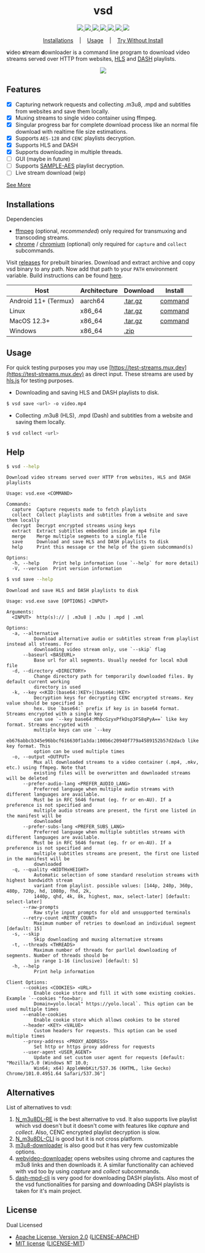 <h1 align="center">vsd</h1>

<p align="center">
  <a href="https://github.com/clitic/vsd">
    <img src="https://img.shields.io/github/downloads/clitic/vsd/total?logo=github&style=flat-square">
  </a>
  <a href="https://crates.io/crates/vsd">
    <img src="https://img.shields.io/crates/d/vsd?logo=rust&style=flat-square">
  </a>
  <a href="https://crates.io/crates/vsd">
    <img src="https://img.shields.io/crates/v/vsd?style=flat-square">
  </a>
  <a href="https://github.com/clitic/vsd#license">
    <img src="https://img.shields.io/crates/l/vsd?style=flat-square">
  </a>
  <a href="https://github.com/clitic/vsd">
    <img src="https://img.shields.io/github/repo-size/clitic/vsd?logo=github&style=flat-square">
  </a>
  <a href="https://github.com/clitic/vsd">
    <img src="https://img.shields.io/tokei/lines/github/clitic/vsd?style=flat-square">
  </a>
  <a href="https://colab.research.google.com/github/clitic/vsd/blob/main/vsd-on-colab.ipynb">
    <img src="https://img.shields.io/badge/Open%20In%20Colab-F9AB00?logo=googlecolab&color=525252&style=flat-square">
  </a>
</p>

<p align="center">
  <a href="#Installations">Installations</a>
  &nbsp;&nbsp;&nbsp;|&nbsp;&nbsp;&nbsp;
  <a href="#Usage">Usage</a>
  &nbsp;&nbsp;&nbsp;|&nbsp;&nbsp;&nbsp;
  <a href="https://colab.research.google.com/github/clitic/vsd/blob/main/vsd-on-colab.ipynb">Try Without Install</a>
</p>

**v**ideo **s**tream **d**ownloader is a command line program to download video streams served over HTTP from websites, [HLS](https://howvideo.works/#hls) and [DASH](https://howvideo.works/#dash) playlists.

<p align="center">
  <img src="https://github.com/clitic/vsd/blob/main/images/showcase.gif">
</p>

## Features

- [x] Capturing network requests and collecting .m3u8, .mpd and subtitles from websites and save them locally.
- [x] Muxing streams to single video container using ffmpeg.
- [x] Singular progress bar for complete download process like an normal file download with realtime file size estimations.
- [x] Supports `AES-128` and `CENC` playlists decryption.
- [x] Supports HLS and DASH
- [x] Supports downloading in multiple threads.
- [ ] GUI (maybe in future)
- [ ] Supports [SAMPLE-AES](https://developer.apple.com/library/archive/documentation/AudioVideo/Conceptual/HLS_Sample_Encryption/Encryption/Encryption.html) playlist decryption.
- [ ] Live stream download (wip)

<a href="#Help">See More</a>

## Installations
  
Dependencies

- [ffmpeg](https://www.ffmpeg.org/download.html) (optional, *recommended*) only required for transmuxing and transcoding streams.
- [chrome](https://www.google.com/chrome) / [chromium](https://www.chromium.org/getting-involved/download-chromium/) (optional) only required for `capture` and `collect` subcommands. 

Visit [releases](https://github.com/clitic/vsd/releases) for prebuilt binaries. Download and extract archive and copy vsd binary to any path. Now add that path to your `PATH` environment variable. Build instructions can be found [here](https://github.com/clitic/vsd/blob/main/BUILD.md).

| Host                 | Architecture | Download                                                                                                         | Install                                                                                 |
|----------------------|--------------|------------------------------------------------------------------------------------------------------------------|-----------------------------------------------------------------------------------------|
| Android 11+ (Termux) | aarch64      | [.tar.gz](https://github.com/clitic/vsd/releases/download/v0.2.0/vsd-v0.2.0-aarch64-linux-android-termux.tar.gz) | [command](https://github.com/clitic/vsd/blob/main/INSTALL.md#android-11-termux-aarch64) |
| Linux                | x86_64       | [.tar.gz](https://github.com/clitic/vsd/releases/download/v0.2.0/vsd-v0.2.0-x86_64-unknown-linux-musl.tar.gz)    | [command](https://github.com/clitic/vsd/blob/main/INSTALL.md#linux-x86_64)              |
| MacOS 12.3+          | x86_64       | [.tar.gz](https://github.com/clitic/vsd/releases/download/v0.2.0/vsd-v0.2.0-x86_64-apple-darwin.tar.gz)          | [command](https://github.com/clitic/vsd/blob/main/INSTALL.md#macos-12.3-x86_64)         |
| Windows              | x86_64       | [.zip](https://github.com/clitic/vsd/releases/download/v0.2.0/vsd-v0.2.0-x86_64-pc-windows-msvc.zip)             |                                                                                         |

## Usage

For quick testing purposes you may use [https://test-streams.mux.dev](https://test-streams.mux.dev) as direct input. These streams are used by [hls.js](https://github.com/video-dev/hls.js) for testing purposes.

- Downloading and saving HLS and DASH playlists to disk.

```bash
$ vsd save <url> -o video.mp4
```

- Collecting .m3u8 (HLS), .mpd (Dash) and subtitles from a website and saving them locally.

```bash
$ vsd collect <url>
```

## Help

```bash
$ vsd --help
```

```
Download video streams served over HTTP from websites, HLS and DASH playlists

Usage: vsd.exe <COMMAND>

Commands:
  capture  Capture requests made to fetch playlists
  collect  Collect playlists and subtitles from a website and save them locally
  decrypt  Decrypt encrypted streams using keys
  extract  Extract subtitles embedded inside an mp4 file
  merge    Merge multiple segments to a single file
  save     Download and save HLS and DASH playlists to disk
  help     Print this message or the help of the given subcommand(s)

Options:
  -h, --help     Print help information (use `--help` for more detail)
  -V, --version  Print version information
```

```bash
$ vsd save --help
```

```
Download and save HLS and DASH playlists to disk

Usage: vsd.exe save [OPTIONS] <INPUT>

Arguments:
  <INPUT>  http(s):// | .m3u8 | .m3u | .mpd | .xml

Options:
  -a, --alternative
          Download alternative audio or subtitles stream from playlist instead all streams. For
          downloading video stream only, use `--skip` flag
      --baseurl <BASEURL>
          Base url for all segments. Usually needed for local m3u8 file
  -d, --directory <DIRECTORY>
          Change directory path for temporarily downloaded files. By default current working
          directory is used
  -k, --key <<KID:(base64:)KEY>|(base64:)KEY>
          Decryption keys for decrypting CENC encrypted streams. Key value should be specified in
          hex. Use `base64:` prefix if key is in base64 format. Streams encrypted with a single key
          can use `--key base64:MhbcGzyxPfkOsp3FS8qPyA==` like key format. Streams encrypted with
          multiple keys can use `--key
          eb676abbcb345e96bbcf616630f1a3da:100b6c20940f779a4589152b57d2dacb like key format. This
          option can be used multiple times
  -o, --output <OUTPUT>
          Mux all downloaded streams to a video container (.mp4, .mkv, etc.) using ffmpeg. Note that
          existing files will be overwritten and downloaded streams will be deleted
      --prefer-audio-lang <PREFER_AUDIO_LANG>
          Preferred language when multiple audio streams with different languages are available.
          Must be in RFC 5646 format (eg. fr or en-AU). If a preference is not specified and
          multiple audio streams are present, the first one listed in the manifest will be
          downloaded
      --prefer-subs-lang <PREFER_SUBS_LANG>
          Preferred language when multiple subtitles streams with different languages are available.
          Must be in RFC 5646 format (eg. fr or en-AU). If a preference is not specified and
          multiple subtitles streams are present, the first one listed in the manifest will be
          downloaded
  -q, --quality <WIDTHxHEIGHT>
          Automatic selection of some standard resolution streams with highest bandwidth stream
          variant from playlist. possible values: [144p, 240p, 360p, 480p, 720p, hd, 1080p, fhd, 2k,
          1440p, qhd, 4k, 8k, highest, max, select-later] [default: select-later]
      --raw-prompts
          Raw style input prompts for old and unsupported terminals
      --retry-count <RETRY_COUNT>
          Maximum number of retries to download an individual segment [default: 15]
  -s, --skip
          Skip downloading and muxing alternative streams
  -t, --threads <THREADS>
          Maximum number of threads for parllel downloading of segments. Number of threads should be
          in range 1-16 (inclusive) [default: 5]
  -h, --help
          Print help information

Client Options:
      --cookies <COOKIES> <URL>
          Enable cookie store and fill it with some existing cookies. Example `--cookies "foo=bar;
          Domain=yolo.local" https://yolo.local`. This option can be used multiple times
      --enable-cookies
          Enable cookie store which allows cookies to be stored
      --header <KEY> <VALUE>
          Custom headers for requests. This option can be used multiple times
      --proxy-address <PROXY_ADDRESS>
          Set http or https proxy address for requests
      --user-agent <USER_AGENT>
          Update and set custom user agent for requests [default: "Mozilla/5.0 (Windows NT 10.0;
          Win64; x64) AppleWebKit/537.36 (KHTML, like Gecko) Chrome/101.0.4951.64 Safari/537.36"]
```

## Alternatives

List of alternatives to vsd:

1. [N_m3u8DL-RE](https://github.com/nilaoda/N_m3u8DL-RE) is the best alternative to vsd. It also supports live playlist which vsd doesn't but it doesn't come with features like *capture* and *collect*. Also, CENC encrypted playlist decryption is slow.
2. [N_m3u8DL-CLI](https://github.com/nilaoda/N_m3u8DL-CLI) is good but it is not cross platform.
3. [m3u8-downloader](https://github.com/llychao/m3u8-downloader) is also good but it has very few customizable options.
4. [webvideo-downloader](https://github.com/jaysonlong/webvideo-downloader) opens websites using chrome and captures the m3u8 links and then downloads it. A similar functionality can achieved with vsd too by using *capture* and *collect* subcommands.
5. [dash-mpd-cli](https://github.com/emarsden/dash-mpd-cli) is very good for downloading DASH playlists. Also most of the vsd functionalities for parsing and downloading DASH playlists is taken for it's main project.

## License

Dual Licensed

- [Apache License, Version 2.0](https://www.apache.org/licenses/LICENSE-2.0) ([LICENSE-APACHE](LICENSE-APACHE))
- [MIT license](https://opensource.org/licenses/MIT) ([LICENSE-MIT](LICENSE-MIT))
